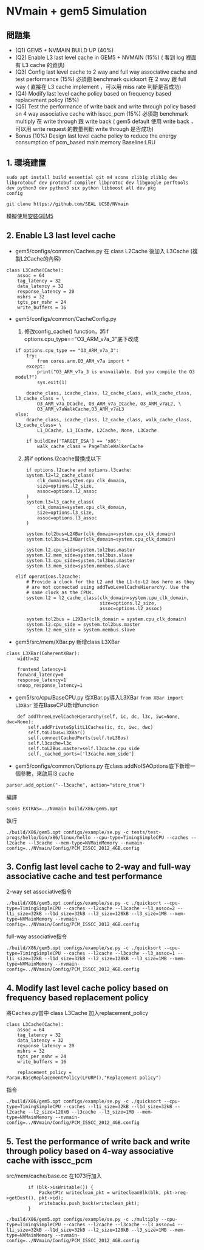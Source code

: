NVmain + gem5 Simulation
===

**問題集**
---

* (Q1) GEM5 + NVMAIN BUILD UP (40%)
* (Q2) Enable L3 last level cache in GEM5 + NVMAIN (15%) ( 看到 log 裡面有 L3 cache 的資訊)
* (Q3) Config last level cache to 2 way and full way associative cache and test performance (15%)
必須跑 benchmark quicksort 在 2 way 跟 full way ( 直接在 L3 cache implement ，可以用 miss rate 判斷是否成功)
* (Q4) Modify last level cache policy based on frequency based replacement policy (15%)
* (Q5) Test the performance of write back and write through policy based on 4 way associative cache with isscc_pcm (15%)
必須跑 benchmark multiply 在 write through 跟 write back ( gem5 default 使用 write back ，可以用 write request
的數量判斷 write through 是否成功)
* Bonus (10%)
Design last level cache policy to reduce the energy consumption of pcm_based main memory
Baseline:LRU


**1. 環境建置**
---
```
sudo apt install build essential git m4 scons zlib1g zlib1g dev libprotobuf dev protobuf compiler libprotoc dev libgoogle perftools dev python3 dev python3 six python libboost all dev pkg
config

git clone https://github.com/SEAL UCSB/NVmain
```

模擬使用[安裝GEM5](https://gem5.googlesource.com/public/gem5/+/525ce650e1a5bbe71c39d4b15598d6c003cc9f9e)


**2. Enable L3 last level cache**
---
* gem5/configs/common/Caches.py
    在 class L2Cache 後加入 L3Cache (複製L2Cache的內容)
```python=
class L3Cache(Cache):
    assoc = 64
    tag_latency = 32
    data_latency = 32
    response_latency = 20
    mshrs = 32
    tgts_per_mshr = 24
    write_buffers = 16
```

* gem5/configs/common/CacheConfig.py

    1. 修改config_cache() function，將if options.cpu_type=="O3_ARM_v7a_3"底下改成
    ```python=
    if options.cpu_type == "O3_ARM_v7a_3":
        try:
            from cores.arm.O3_ARM_v7a import *
        except:
            print("O3_ARM_v7a_3 is unavailable. Did you compile the O3 model?")
            sys.exit(1)

        dcache_class, icache_class, l2_cache_class, walk_cache_class, l3_cache_class = \
            O3_ARM_v7a_DCache, O3_ARM_v7a_ICache, O3_ARM_v7aL2, \
            O3_ARM_v7aWalkCache,O3_ARM_v7aL3
    else:
        dcache_class, icache_class, l2_cache_class, walk_cache_class, l3_cache_class= \
            L1_DCache, L1_ICache, L2Cache, None, L3Cache

        if buildEnv['TARGET_ISA'] == 'x86':
            walk_cache_class = PageTableWalkerCache
    ```
    2. 將if options.l2cache替換成以下
    ```python=
        if options.l2cache and options.l3cache:
        system.l2=l2_cache_class(
            clk_domain=system.cpu_clk_domain,
            size=options.l2_size,
            assoc=options.l2_assoc
        )
        system.l3=l3_cache_class(
            clk_domain=system.cpu_clk_domain,
            size=options.l3_size,
            assoc=options.l3_assoc
        )

        system.tol2bus=L2XBar(clk_domain=system.cpu_clk_domain)
        system.tol3bus=L3XBar(clk_domain=system.cpu_clk_domain)

        system.l2.cpu_side=system.tol2bus.master
        system.l2.mem_side=system.tol3bus.slave
        system.l3.cpu_side=system.tol3bus.master
        system.l3.mem_side=system.membus.slave
    
    elif operations.l2cache:
        # Provide a clock for the L2 and the L1-to-L2 bus here as they
        # are not connected using addTwoLevelCacheHierarchy. Use the
        # same clock as the CPUs.
        system.l2 = l2_cache_class(clk_domain=system.cpu_clk_domain,
                                   size=options.l2_size,
                                   assoc=options.l2_assoc)

        system.tol2bus = L2XBar(clk_domain = system.cpu_clk_domain)
        system.l2.cpu_side = system.tol2bus.master
        system.l2.mem_side = system.membus.slave
    ```

* gem5/src/mem/XBar.py
    新增class L3XBar
```python=
class L3XBar(CoherentXBar):
    width=32

    frontend_latency=1
    forward_latency=0
    response_latency=1
    snoop_response_latency=1
```
* gem5/src/cpu/BaseCPU.py
    從XBar.py導入L3XBar
    `from XBar import L3XBar`
    並在BaseCPU新增function
```python=
    def addThreeLevelCacheHierarchy(self, ic, dc, l3c, iwc=None, dwc=None):
        self.addPrivateSplitL1Caches(ic, dc, iwc, dwc)
        self.toL3bus=L3XBar()
        self.connectCachedPorts(self.toL3Bus)
        self.l3cache=l3c
        self.toL2Bus.master=self.l3cache.cpu_side
        self._cached_ports=['l3cache.mem_side']
```
* gem5/configs/common/Options.py
    在class addNoISAOptions底下新增一個參數，來啟用l3 cache
```python=
parser.add_option("--l3cache", action="store_true")
```

編譯
```
scons EXTRAS=../NVmain build/X86/gem5.opt
```
執行
```
./build/X86/gem5.opt configs/example/se.py -c tests/test-progs/hello/bin/x86/linux/hello --cpu-type=TimingSimpleCPU --caches --l2cache --l3cache --mem-type=NVMainMemory --nvmain-config=../NVmain/Config/PCM_ISSCC_2012_4GB.config
```

**3. Config last level cache to 2-way and full-way associative cache and test performance**
---

2-way set associative指令
```
./build/X86/gem5.opt configs/example/se.py -c ./quicksort --cpu-type=TimingSimpleCPU --caches --l2cache --l3cache --l3_assoc=2 --l1i_size=32kB --l1d_size=32kB --l2_size=128kB --l3_size=1MB --mem-type=NVMainMemory --nvmain-config=../NVmain/Config/PCM_ISSCC_2012_4GB.config   
```

full-way associative指令
```
./build/X86/gem5.opt configs/example/se.py -c ./quicksort --cpu-type=TimingSimpleCPU --caches --l2cache --l3cache --l3_assoc=1 --l1i_size=32kB --l1d_size=32kB --l2_size=128kB --l3_size=1MB --mem-type=NVMainMemory --nvmain-config=../NVmain/Config/PCM_ISSCC_2012_4GB.config
```

**4. Modify last level cache policy based on frequency based replacement policy**
---

將Caches.py當中 class L3Cache 加入replacement_policy
```python=
class L3Cache(Cache):
    assoc = 64
    tag_latency = 32
    data_latency = 32
    response_latency = 20
    mshrs = 32
    tgts_per_mshr = 24
    write_buffers = 16

    replacement_policy = Param.BaseReplacementPolicy(LFURP(),"Replacement policy")
```

指令
```
./build/X86/gem5.opt configs/example/se.py -c ./quicksort --cpu-type=TimingSimpleCPU --caches --l1i_size=32kB --l1d_size=32kB --l2cache --l2_size=128kB --l3cache --l3_size=1MB --mem-type=NVMainMemory --nvmain-config=../NVmain/Config/PCM_ISSCC_2012_4GB.config
```

**5. Test the performance of write back and write through policy based on 4-way associative cache with isscc_pcm**
---

src/mem/cache/base.cc 在1073行加入
```cpp=
        if (blk->isWritable()) {
            PacketPtr writeclean_pkt = writecleanBlk(blk, pkt->req->getDest(), pkt->id);
            writebacks.push_back(writeclean_pkt);
        }
```

```
./build/X86/gem5.opt configs/example/se.py -c ./multiply --cpu-type=TimingSimpleCPU --caches --l2cache --l3cache --l3_assoc=4 --l1i_size=32kB --l1d_size=32kB --l2_size=128kB --l3_size=1MB --mem-type=NVMainMemory --nvmain-config=../NVmain/Config/PCM_ISSCC_2012_4GB.config
```
